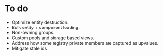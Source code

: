 # To do

- Optimize entity destruction.
- Bulk entity + component loading.
- Non-owning groups.
- Custom pools and storage based views.
- Address how some registry private members are captured as upvalues.
- Mitigate stale ids
